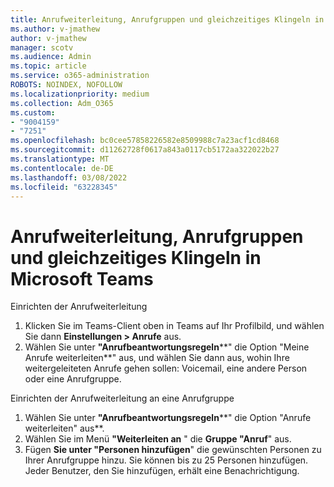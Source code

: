 ```yaml
---
title: Anrufweiterleitung, Anrufgruppen und gleichzeitiges Klingeln in Microsoft Teams
ms.author: v-jmathew
author: v-jmathew
manager: scotv
ms.audience: Admin
ms.topic: article
ms.service: o365-administration
ROBOTS: NOINDEX, NOFOLLOW
ms.localizationpriority: medium
ms.collection: Adm_O365
ms.custom:
- "9004159"
- "7251"
ms.openlocfilehash: bc0cee57858226582e8509988c7a23acf1cd8468
ms.sourcegitcommit: d11262728f0617a843a0117cb5172aa322022b27
ms.translationtype: MT
ms.contentlocale: de-DE
ms.lasthandoff: 03/08/2022
ms.locfileid: "63228345"
---
```

# <a name="call-forwarding-call-groups-and-simultaneous-ring-in-teams"></a>Anrufweiterleitung, Anrufgruppen und gleichzeitiges Klingeln in Microsoft Teams

Einrichten der Anrufweiterleitung

1. Klicken Sie im Teams-Client oben in Teams auf Ihr Profilbild, und wählen Sie dann **Einstellungen > Anrufe** aus.
2. Wählen Sie unter **"Anrufbeantwortungsregeln****" die Option "Meine Anrufe weiterleiten**" aus, und wählen Sie dann aus, wohin Ihre weitergeleiteten Anrufe gehen sollen: Voicemail, eine andere Person oder eine Anrufgruppe.

Einrichten der Anrufweiterleitung an eine Anrufgruppe

1. Wählen Sie unter **"Anrufbeantwortungsregeln****" die Option "Anrufe weiterleiten" aus**.
2. Wählen Sie im Menü **"Weiterleiten an** " die **Gruppe "Anruf**" aus.
3. Fügen **Sie unter "Personen hinzufügen**" die gewünschten Personen zu Ihrer Anrufgruppe hinzu. Sie können bis zu 25 Personen hinzufügen. Jeder Benutzer, den Sie hinzufügen, erhält eine Benachrichtigung.
